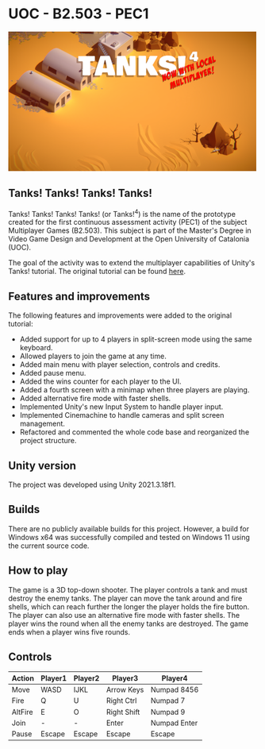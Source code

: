 # UOC - B2.503 - PEC1

![Logo](logo.png?raw=true)

## Tanks! Tanks! Tanks! Tanks!

Tanks! Tanks! Tanks! Tanks! (or Tanks!<sup>4</sup>) is the name of the prototype created for the first continuous assessment activity (PEC1) of the subject Multiplayer Games (B2.503). This subject is part of the Master's Degree in Video Game Design and Development at the Open University of Catalonia (UOC).

The goal of the activity was to extend the multiplayer capabilities of Unity's Tanks! tutorial. The original tutorial can be found [here](https://learn.unity.com/project/tanks-tutorial).

## Features and improvements

The following features and improvements were added to the original tutorial:

- Added support for up to 4 players in split-screen mode using the same keyboard.
- Allowed players to join the game at any time.
- Added main menu with player selection, controls and credits.
- Added pause menu.
- Added the wins counter for each player to the UI.
- Added a fourth screen with a minimap when three players are playing.
- Added alternative fire mode with faster shells.
- Implemented Unity's new Input System to handle player input.
- Implemented Cinemachine to handle cameras and split screen management.
- Refactored and commented the whole code base and reorganized the project structure.

## Unity version

The project was developed using Unity 2021.3.18f1.

## Builds

There are no publicly available builds for this project. However, a build for Windows x64 was successfully compiled and tested on Windows 11 using the current source code.

## How to play

The game is a 3D top-down shooter. The player controls a tank and must destroy the enemy tanks. The player can move the tank around and fire shells, which can reach further the longer the player holds the fire button. The player can also use an alternative fire mode with faster shells. The player wins the round when all the enemy tanks are destroyed. The game ends when a player wins five rounds.

## Controls

| Action | Player1 | Player2 | Player3 | Player4 |
| --- | --- | --- | --- | --- |
| Move | WASD | IJKL | Arrow Keys | Numpad 8456 |
| Fire | Q | U | Right Ctrl | Numpad 7 |
| AltFire | E | O | Right Shift | Numpad 9 |
| Join | - | - | Enter | Numpad Enter |
| Pause | Escape | Escape | Escape | Escape |
